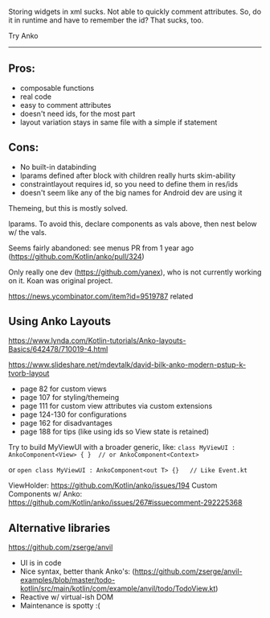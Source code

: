 Storing widgets in xml sucks. Not able to quickly comment attributes. So, do it in runtime and have to remember the id? That sucks, too.

Try Anko

---

## Pros:
- composable functions
- real code
- easy to comment attributes
- doesn't need ids, for the most part
- layout variation stays in same file with a simple if statement

## Cons:
- No built-in databinding
- lparams defined after block with children really hurts skim-ability
- constraintlayout requires id, so you need to define them in res/ids
- doesn't seem like any of the big names for Android dev are using it

Themeing, but this is mostly solved.

lparams. To avoid this, declare components as vals above, then nest below w/ the vals.

Seems fairly abandoned: see menus PR from 1 year ago (https://github.com/Kotlin/anko/pull/324)

Only really one dev (https://github.com/yanex), who is not currently working on it. Koan was original project.


https://news.ycombinator.com/item?id=9519787 related

## Using Anko Layouts
https://www.lynda.com/Kotlin-tutorials/Anko-layouts-Basics/642478/710019-4.html

https://www.slideshare.net/mdevtalk/david-bilk-anko-modern-pstup-k-tvorb-layout
- page 82 for custom views
- page 107 for styling/themeing
- page 111 for custom view attributes via custom extensions
- page 124-130 for configurations
- page 162 for disadvantages
- page 188 for tips (like using ids so View state is retained)

Try to build MyViewUI with a broader generic, like:
`class MyViewUI : AnkoComponent<View> { }  // or AnkoComponent<Context>`

or
`open class MyViewUI : AnkoComponent<out T> {}   // Like Event.kt`


ViewHolder: https://github.com/Kotlin/anko/issues/194
Custom Components w/ Anko: https://github.com/Kotlin/anko/issues/267#issuecomment-292225368

## Alternative libraries
https://github.com/zserge/anvil
- UI is in code
- Nice syntax, better thank Anko's: (https://github.com/zserge/anvil-examples/blob/master/todo-kotlin/src/main/kotlin/com/example/anvil/todo/TodoView.kt)
- Reactive w/ virtual-ish DOM
- Maintenance is spotty :(